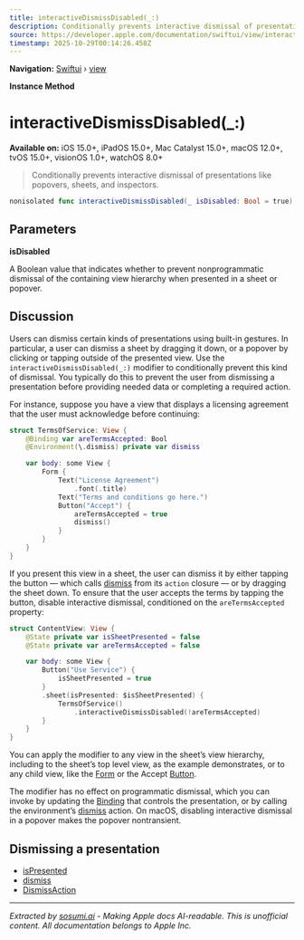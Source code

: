 ```yaml
---
title: interactiveDismissDisabled(_:)
description: Conditionally prevents interactive dismissal of presentations like popovers, sheets, and inspectors.
source: https://developer.apple.com/documentation/swiftui/view/interactivedismissdisabled(_:)
timestamp: 2025-10-29T00:14:26.458Z
---
```


**Navigation:** [Swiftui](/documentation/swiftui) › [view](/documentation/swiftui/view)

**Instance Method**

# interactiveDismissDisabled(_:)

**Available on:** iOS 15.0+, iPadOS 15.0+, Mac Catalyst 15.0+, macOS 12.0+, tvOS 15.0+, visionOS 1.0+, watchOS 8.0+

> Conditionally prevents interactive dismissal of presentations like popovers, sheets, and inspectors.

```swift
nonisolated func interactiveDismissDisabled(_ isDisabled: Bool = true) -> some View
```

## Parameters

**isDisabled**

A Boolean value that indicates whether to prevent nonprogrammatic dismissal of the containing view hierarchy when presented in a sheet or popover.



## Discussion

Users can dismiss certain kinds of presentations using built-in gestures. In particular, a user can dismiss a sheet by dragging it down, or a popover by clicking or tapping outside of the presented view. Use the `interactiveDismissDisabled(_:)` modifier to conditionally prevent this kind of dismissal. You typically do this to prevent the user from dismissing a presentation before providing needed data or completing a required action.

For instance, suppose you have a view that displays a licensing agreement that the user must acknowledge before continuing:

```swift
struct TermsOfService: View {
    @Binding var areTermsAccepted: Bool
    @Environment(\.dismiss) private var dismiss

    var body: some View {
        Form {
            Text("License Agreement")
                .font(.title)
            Text("Terms and conditions go here.")
            Button("Accept") {
                areTermsAccepted = true
                dismiss()
            }
        }
    }
}
```

If you present this view in a sheet, the user can dismiss it by either tapping the button — which calls [dismiss](/documentation/swiftui/environmentvalues/dismiss) from its `action` closure — or by dragging the sheet down. To ensure that the user accepts the terms by tapping the button, disable interactive dismissal, conditioned on the `areTermsAccepted` property:

```swift
struct ContentView: View {
    @State private var isSheetPresented = false
    @State private var areTermsAccepted = false

    var body: some View {
        Button("Use Service") {
            isSheetPresented = true
        }
        .sheet(isPresented: $isSheetPresented) {
            TermsOfService()
                .interactiveDismissDisabled(!areTermsAccepted)
        }
    }
}
```

You can apply the modifier to any view in the sheet’s view hierarchy, including to the sheet’s top level view, as the example demonstrates, or to any child view, like the [Form](/documentation/swiftui/form) or the Accept [Button](/documentation/swiftui/button).

The modifier has no effect on programmatic dismissal, which you can invoke by updating the [Binding](/documentation/swiftui/binding) that controls the presentation, or by calling the environment’s [dismiss](/documentation/swiftui/environmentvalues/dismiss) action. On macOS, disabling interactive dismissal in a popover makes the popover nontransient.

## Dismissing a presentation

- [isPresented](/documentation/swiftui/environmentvalues/ispresented)
- [dismiss](/documentation/swiftui/environmentvalues/dismiss)
- [DismissAction](/documentation/swiftui/dismissaction)

---

*Extracted by [sosumi.ai](https://sosumi.ai) - Making Apple docs AI-readable.*
*This is unofficial content. All documentation belongs to Apple Inc.*
